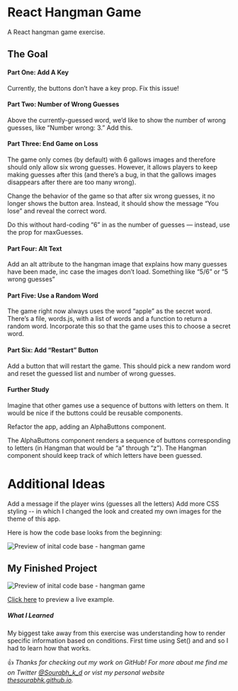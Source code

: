 # React Hangman Game
A React hangman game exercise.

## The Goal

#### Part One: Add A Key

Currently, the buttons don’t have a key prop. Fix this issue!

#### Part Two: Number of Wrong Guesses

Above the currently-guessed word, we’d like to show the number of wrong guesses, like “Number wrong: 3.” Add this.

#### Part Three: End Game on Loss

The game only comes (by default) with 6 gallows images and therefore should only allow six wrong guesses. However, it allows players to keep making guesses after this (and there’s a bug, in that the gallows images disappears after there are too many wrong).

Change the behavior of the game so that after six wrong guesses, it no longer shows the button area. Instead, it should show the message “You lose” and reveal the correct word.

Do this without hard-coding “6” in as the number of guesses — instead, use the prop for maxGuesses.

#### Part Four: Alt Text

Add an alt attribute to the hangman image that explains how many guesses have been made, inc case the images don’t load. Something like “5/6” or “5 wrong guesses”

#### Part Five: Use a Random Word

The game right now always uses the word “apple” as the secret word. There’s a file, words.js, with a list of words and a function to return a random word. Incorporate this so that the game uses this to choose a secret word.

#### Part Six: Add “Restart” Button

Add a button that will restart the game. This should pick a new random word and reset the guessed list and number of wrong guesses.

#### Further Study

Imagine that other games use a sequence of buttons with letters on them. It would be nice if the buttons could be reusable components.

Refactor the app, adding an AlphaButtons component.

The AlphaButtons component renders a sequence of buttons corresponding to letters (in Hangman that would be “a” through “z”). The Hangman component should keep track of which letters have been guessed.

# Additional Ideas

Add a message if the player wins (guesses all the letters)
Add more CSS styling -- in which I changed the look and created my own images for the theme of this app.

Here is how the code base looks from the beginning:

![Preview of inital code base - hangman game](docs/preview.png)


## My Finished Project

![Preview of inital code base - hangman game](docs/finalpreview.gif)

[Click here](https://tyecampbell-hangman.netlify.com) to preview a live example. 

##### What I Learned

My biggest take away from this exercise was understanding how to render specific information based on conditions. First time using Set() and and so I had to learn how that works. 

:thumbsup: *Thanks for checking out my work on GitHub! For more about me find me on Twitter [@Sourabh_k_d](https://twitter.com/Sourabh_k_d) or vist my personal website [thesourabhk.github.io](https://thesourabhk.github.io).*
